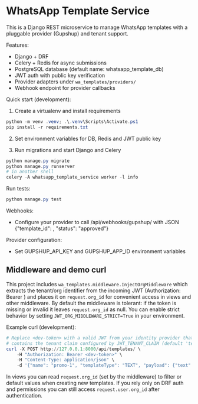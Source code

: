 # WhatsApp Template Service

This is a Django REST microservice to manage WhatsApp templates with a pluggable provider (Gupshup) and tenant support.

Features:
- Django + DRF
- Celery + Redis for async submissions
- PostgreSQL database (default name: whatsapp_template_db)
- JWT auth with public key verification
- Provider adapters under `wa_templates/providers/`
- Webhook endpoint for provider callbacks

Quick start (development):

1. Create a virtualenv and install requirements

```powershell
python -m venv .venv; .\.venv\Scripts\Activate.ps1
pip install -r requirements.txt
```

2. Set environment variables for DB, Redis and JWT public key

3. Run migrations and start Django and Celery

```powershell
python manage.py migrate
python manage.py runserver
# in another shell
celery -A whatsapp_template_service worker -l info
```

Run tests:

```powershell
python manage.py test
```

Webhooks:
- Configure your provider to call /api/webhooks/gupshup/ with JSON {"template_id": <id>, "status": "approved"}

Provider configuration:
- Set GUPSHUP_API_KEY and GUPSHUP_APP_ID environment variables

Middleware and demo curl
------------------------

This project includes `wa_templates.middleware.InjectOrgMiddleware` which extracts
the tenant/org identifier from the incoming JWT (Authorization: Bearer <token>)
and places it on `request.org_id` for convenient access in views and other
middleware. By default the middleware is tolerant: if the token is missing or
invalid it leaves `request.org_id` as null. You can enable strict behavior by
setting `JWT_ORG_MIDDLEWARE_STRICT=True` in your environment.

Example curl (development):

```powershell
# Replace <dev-token> with a valid JWT from your identity provider that
# contains the tenant claim configured by JWT_TENANT_CLAIM (default 'tenant').
curl -X POST http://127.0.0.1:8000/api/templates/ \
	-H "Authorization: Bearer <dev-token>" \
	-H "Content-Type: application/json" \
	-d '{"name": "promo-1", "templateType": "TEXT", "payload": {"text": "Hello"}}'
```

In views you can read `request.org_id` (set by the middleware) to filter or
default values when creating new templates. If you rely only on DRF auth and
permissions you can still access `request.user.org_id` after authentication.

